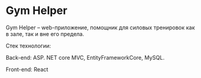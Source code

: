 # Gym Helper
Gym Helper – web-приложение, помощник для силовых тренировок как в зале, так и вне его предела.

Стек технологии:

Back-end: ASP. NET core MVC, EntityFrameworkCore, MySQL.

Front-end: React

